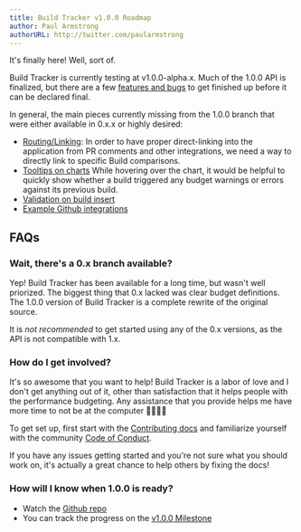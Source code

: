 ```yaml
---
title: Build Tracker v1.0.0 Roadmap
author: Paul Armstrong
authorURL: http://twitter.com/paularmstrong
---
```


It's finally here! Well, sort of.

Build Tracker is currently testing at v1.0.0-alpha.x. Much of the 1.0.0 API is finalized, but there are a few [features and bugs](https://github.com/paularmstrong/build-tracker/issues?q=is%3Aopen+is%3Aissue+milestone%3Av1.0.0) to get finished up before it can be declared final.

In general, the main pieces currently missing from the 1.0.0 branch that were either available in 0.x.x or highly desired:

- [Routing/Linking](https://github.com/paularmstrong/build-tracker/issues/43): In order to have proper direct-linking into the application from PR comments and other integrations, we need a way to directly link to specific Build comparisons.
- [Tooltips on charts](https://github.com/paularmstrong/build-tracker/issues/12) While hovering over the chart, it would be helpful to quickly show whether a build triggered any budget warnings or errors against its previous build.
- [Validation on build insert](https://github.com/paularmstrong/build-tracker/issues/25)
- [Example Github integrations](https://github.com/paularmstrong/build-tracker/issues/57)

## FAQs

### Wait, there's a 0.x branch available?

Yep! Build Tracker has been available for a long time, but wasn't well priorized. The biggest thing that 0.x lacked was clear budget definitions. The 1.0.0 version of Build Tracker is a complete rewrite of the original source.

It is _not recommended_ to get started using any of the 0.x versions, as the API is not compatible with 1.x.

### How do I get involved?

It's so awesome that you want to help! Build Tracker is a labor of love and I don't get anything out of it, other than satisfaction that it helps people with the performance budgeting. Any assistance that you provide helps me have more time to not be at the computer 🚴🏼‍♂️🤣

To get set up, first start with the [Contributing docs](/docs/guides/contributing) and familiarize yourself with the community [Code of Conduct](https://github.com/paularmstrong/build-tracker/blob/master/CODE_OF_CONDUCT.md).

If you have any issues getting started and you're not sure what you should work on, it's actually a great chance to help others by fixing the docs!

### How will I know when 1.0.0 is ready?

- Watch the [Github repo](https://github.com/paularmstrong/build-tracker)
- You can track the progress on the [v1.0.0 Milestone](https://github.com/paularmstrong/build-tracker/milestone/1)
